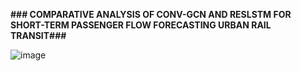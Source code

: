**### COMPARATIVE ANALYSIS OF CONV-GCN AND RESLSTM FOR SHORT-TERM PASSENGER FLOW FORECASTING URBAN RAIL TRANSIT###**


![image](https://github.com/user-attachments/assets/d8bbd734-ce1d-4efd-88d4-909e54e6dd1d)
